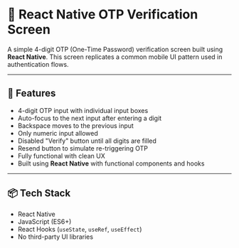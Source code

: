 # 🔐 React Native OTP Verification Screen

A simple 4-digit OTP (One-Time Password) verification screen built using **React Native**. This screen replicates a common mobile UI pattern used in authentication flows.

---

## 📱 Features

- 4-digit OTP input with individual input boxes
- Auto-focus to the next input after entering a digit
- Backspace moves to the previous input
- Only numeric input allowed
- Disabled "Verify" button until all digits are filled
- Resend button to simulate re-triggering OTP
- Fully functional with clean UX
- Built using **React Native** with functional components and hooks

---

## 📦 Tech Stack

- React Native
- JavaScript (ES6+)
- React Hooks (`useState`, `useRef`, `useEffect`)
- No third-party UI libraries
